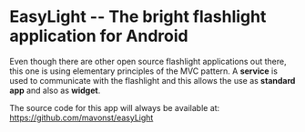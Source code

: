 EasyLight -- The bright flashlight application for Android
==========================================================

Even though there are other open source flashlight applications out there, this one is using elementary principles of the MVC pattern.
A <b>service</b> is used to communicate with the flashlight and this allows the use as <b>standard app</b> and also as <b>widget</b>.

The source code for this app will always be available at:
https://github.com/mavonst/easyLight

